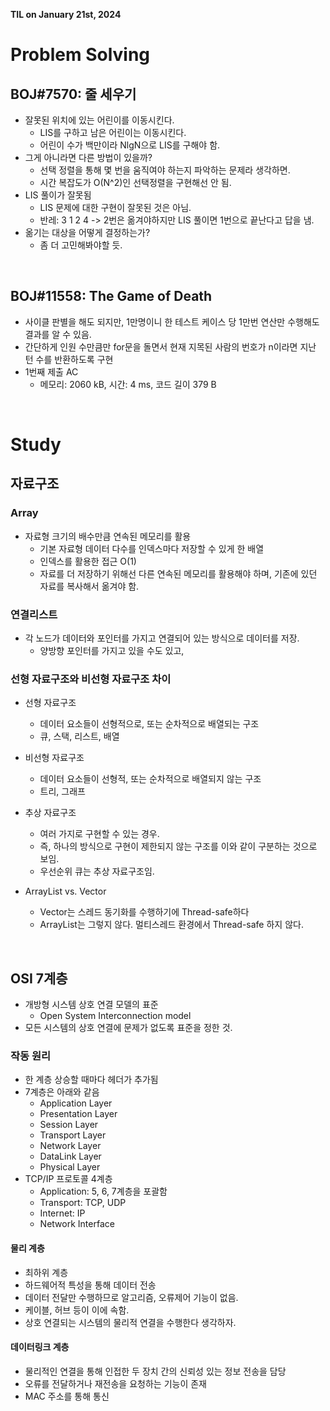 **TIL on January 21st, 2024**

# Problem Solving
## BOJ#7570: 줄 세우기
* 잘못된 위치에 있는 어린이를 이동시킨다.
    - LIS를 구하고 남은 어린이는 이동시킨다.
    - 어린이 수가 백만이라 NlgN으로 LIS를 구해야 함.
* 그게 아니라면 다른 방법이 있을까?
    - 선택 정렬을 통해 몇 번을 움직여야 하는지 파악하는 문제라 생각하면.
    - 시간 복잡도가 O(N^2)인 선택정렬을 구현해선 안 됨.
* LIS 풀이가 잘못됨
    - LIS 문제에 대한 구현이 잘못된 것은 아님.
    - 반레: 3 1 2 4 -> 2번은 옮겨야하지만 LIS 풀이면 1번으로 끝난다고 답을 냄.
* 옮기는 대상을 어떻게 결정하는가?
    - 좀 더 고민해봐야할 듯.

<br>

## BOJ#11558: The Game of Death
* 사이클 판별을 해도 되지만, 1만명이니 한 테스트 케이스 당 1만번 연산만 수행해도 결과를 알 수 있음.
* 간단하게 인원 수만큼만 for문을 돌면서 현재 지목된 사람의 번호가 n이라면 지난 턴 수를 반환하도록 구현
* 1번째 제출 AC
    - 메모리: 2060 kB, 시간: 4 ms, 코드 길이 379 B

<br>

# Study
## 자료구조
### Array
* 자료형 크기의 배수만큼 연속된 메모리를 활용
    - 기본 자료형 데이터 다수를 인덱스마다 저장할 수 있게 한 배열
    - 인덱스를 활용한 접근 O(1)
    - 자료를 더 저장하기 위해선 다른 연속된 메모리를 활용해야 하며, 기존에 있던 자료를 복사해서 옮겨야 함.

### 연결리스트
* 각 노드가 데이터와 포인터를 가지고 연결되어 있는 방식으로 데이터를 저장.
    - 양방향 포인터를 가지고 있을 수도 있고, 

### 선형 자료구조와 비선형 자료구조 차이
* 선형 자료구조
    - 데이터 요소들이 선형적으로, 또는 순차적으로 배열되는 구조
    - 큐, 스택, 리스트, 배열
* 비선형 자료구조
    - 데이터 요소들이 선형적, 또는 순차적으로 배열되지 않는 구조
    - 트리, 그래프
* 추상 자료구조
    - 여러 가지로 구현할 수 있는 경우.
    - 즉, 하나의 방식으로 구현이 제한되지 않는 구조를 이와 같이 구분하는 것으로 보임.
    - 우선순위 큐는 추상 자료구조임.

* ArrayList vs. Vector
    - Vector는 스레드 동기화를 수행하기에 Thread-safe하다
    - ArrayList는 그렇지 않다. 멀티스레드 환경에서 Thread-safe 하지 않다.

<br>

## OSI 7계층
* 개방형 시스템 상호 연결 모델의 표준
    - Open System Interconnection model
* 모든 시스템의 상호 연결에 문제가 없도록 표준을 정한 것.

### 작동 원리
* 한 계층 상승할 때마다 헤더가 추가됨
* 7계층은 아래와 같음
    - Application Layer
    - Presentation Layer
    - Session Layer
    - Transport Layer
    - Network Layer
    - DataLink Layer
    - Physical Layer
* TCP/IP 프로토콜 4계층
    - Application: 5, 6, 7계층을 포괄함
    - Transport: TCP, UDP
    - Internet: IP
    - Network Interface

#### 물리 계층
* 최하위 계층
* 하드웨어적 특성을 통해 데이터 전송
* 데이터 전달만 수행하므로 알고리즘, 오류제어 기능이 없음.
* 케이블, 허브 등이 이에 속함.
* 상호 연결되는 시스템의 물리적 연결을 수행한다 생각하자.

#### 데이터링크 계층
* 물리적인 연결을 통해 인접한 두 장치 간의 신뢰성 있는 정보 전송을 담당
* 오류를 전달하거나 재전송을 요청하는 기능이 존재
* MAC 주소를 통해 통신
